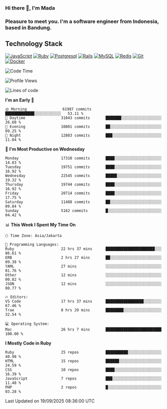 ### Hi there 👋, I'm Mada
### Pleasure to meet you. I'm a software engineer from Indonesia, based in Bandung.

## Technology Stack

[![JavaScript](https://img.shields.io/badge/-JavaScript-%23F7DF1C?style=flat-square&logo=javascript&logoColor=000000&labelColor=%23F7DF1C&color=%23FFCE5A)](https://www.javascript.com/)
[![Ruby](https://img.shields.io/badge/Ruby-CC342D?style=flat-square&logo=ruby&logoColor=white)](https://www.ruby-lang.org/en/)
[![Postgresql](https://img.shields.io/badge/PostgreSQL-316192?style=flat-square&logo=postgresql&logoColor=ffffff)](https://www.postgresql.org/)
[![Rails](https://img.shields.io/badge/Ruby_on_Rails-CC0000?style=flat-square&logo=ruby-on-rails&logoColor=white)](https://rubyonrails.org/)
[![MySQL](https://img.shields.io/badge/-MySQL-4479A1?style=flat-square&logo=MySQL&logoColor=ffffff)](https://www.mysql.com/)
[![Redis](https://img.shields.io/badge/-Redis-DC382D?style=flat-square&logo=Redis&logoColor=ffffff)](https://redis.io/)
[![Git](https://img.shields.io/badge/-Git-%23F05032?style=flat-square&logo=git&logoColor=%23ffffff)](https://git-scm.com/)
[![Docker](https://img.shields.io/badge/-Docker-2496ED?style=flat-square&logo=docker&logoColor=ffffff)](https://www.docker.com/)
<!--
**madaarya/madaarya** is a ✨ _special_ ✨ repository because its `README.md` (this file) appears on your GitHub profile.

Here are some ideas to get you started:

- 🔭 I’m currently working on ...
- 🌱 I’m currently learning ...
- 👯 I’m looking to collaborate on ...
- 🤔 I’m looking for help with ...
- 💬 Ask me about ...
- 📫 How to reach me: ...
- 😄 Pronouns: ...
- ⚡ Fun fact: ...
-->
<!--START_SECTION:waka-->
![Code Time](http://img.shields.io/badge/Code%20Time-7%2C729%20hrs%207%20mins-blue)

![Profile Views](http://img.shields.io/badge/Profile%20Views-0-blue)

![Lines of code](https://img.shields.io/badge/From%20Hello%20World%20I%27ve%20Written-53.8%20million%20lines%20of%20code-blue)

**I'm an Early 🐤** 

```text
🌞 Morning                61987 commits       █████████████░░░░░░░░░░░░   53.11 % 
🌆 Daytime                31043 commits       ███████░░░░░░░░░░░░░░░░░░   26.60 % 
🌃 Evening                10801 commits       ██░░░░░░░░░░░░░░░░░░░░░░░   09.25 % 
🌙 Night                  12883 commits       ███░░░░░░░░░░░░░░░░░░░░░░   11.04 % 
```
📅 **I'm Most Productive on Wednesday** 

```text
Monday                   17310 commits       ████░░░░░░░░░░░░░░░░░░░░░   14.83 % 
Tuesday                  19751 commits       ████░░░░░░░░░░░░░░░░░░░░░   16.92 % 
Wednesday                22545 commits       █████░░░░░░░░░░░░░░░░░░░░   19.32 % 
Thursday                 19744 commits       ████░░░░░░░░░░░░░░░░░░░░░   16.92 % 
Friday                   20714 commits       ████░░░░░░░░░░░░░░░░░░░░░   17.75 % 
Saturday                 11488 commits       ██░░░░░░░░░░░░░░░░░░░░░░░   09.84 % 
Sunday                   5162 commits        █░░░░░░░░░░░░░░░░░░░░░░░░   04.42 % 
```


📊 **This Week I Spent My Time On** 

```text
🕑︎ Time Zone: Asia/Jakarta

💬 Programming Languages: 
Ruby                     22 hrs 37 mins      ██████████████████████░░░   86.61 % 
ERB                      2 hrs 27 mins       ██░░░░░░░░░░░░░░░░░░░░░░░   09.38 % 
YAML                     27 mins             ░░░░░░░░░░░░░░░░░░░░░░░░░   01.76 % 
Other                    12 mins             ░░░░░░░░░░░░░░░░░░░░░░░░░   00.82 % 
JSON                     12 mins             ░░░░░░░░░░░░░░░░░░░░░░░░░   00.77 % 

🔥 Editors: 
VS Code                  17 hrs 37 mins      █████████████████░░░░░░░░   67.46 % 
Trae                     8 hrs 29 mins       ████████░░░░░░░░░░░░░░░░░   32.54 % 

💻 Operating System: 
Mac                      26 hrs 7 mins       █████████████████████████   100.00 % 
```

**I Mostly Code in Ruby** 

```text
Ruby                     25 repos            ██████████░░░░░░░░░░░░░░░   40.98 % 
HTML                     15 repos            ██████░░░░░░░░░░░░░░░░░░░   24.59 % 
CSS                      10 repos            ████░░░░░░░░░░░░░░░░░░░░░   16.39 % 
JavaScript               7 repos             ███░░░░░░░░░░░░░░░░░░░░░░   11.48 % 
PHP                      2 repos             █░░░░░░░░░░░░░░░░░░░░░░░░   03.28 % 
```




 Last Updated on 19/09/2025 08:36:00 UTC
<!--END_SECTION:waka-->

